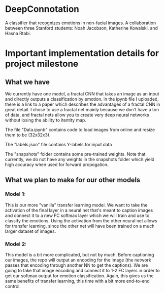# DeepConnotation
A classifier that recognizes emotions in non-facial images. A collaboration between three Stanford students: Noah Jacobson, Katherine Kowalski, and Hasna Rtabi.

# Important implementation details for project milestone

## What we have
We currently have one model, a fractal CNN that takes an image as an input and directly outputs a classification by emotion. In the ipynb file I uploaded, there is a link to a paper which describes the advantages of a fractal CNN in great detail. I chose to use a fractal net mainly because we don't have a ton of data, and fractal nets allow you to create very deep neural networks without losing the ability to itentity map.

The file "Data.ipynb" contains code to load images from online and resize them to be (32x32x3).

The "labels.json" file contains Y-labels for input data

The "snapshots" folder contains some pre-trained weights. Note that currently, we do not have any weights in the snapshots folder which yield high accuracy when used for forward propogation.

## What we plan to make for our other models

### Model 1:

This is our more "vanilla" transfer learning model. We want to take the activation of the final layer in a neural net that's meant to caption images and connect it to a new FC softmax layer which we will train and use to classify the emotions. Using the activation from the other neural net allows for transfer learning, since the other net will have been trained on a much larger dataset of images.

### Model 2:

This model is a bit more complicated, but not by much. Before captioning our images, the repo will output an encoding for the image (the network passes that encoding through another NN to get the captions). We are going to take that image encoding and connect it to 1-2 FC layers in order to get our softmax output for emotion classification. Again, this gives us the same benefits of transfer learning, this time with a bit more end-to-end control.

